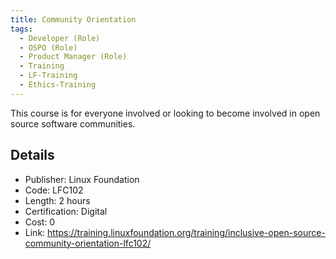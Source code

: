 ```yaml
---
title: Community Orientation
tags: 
  - Developer (Role)
  - OSPO (Role)
  - Product Manager (Role)
  - Training
  - LF-Training
  - Ethics-Training
---
```


This course is for everyone involved or looking to become involved in open source software communities.

## Details

- Publisher: Linux Foundation
- Code: LFC102
- Length: 2 hours
- Certification: Digital
- Cost: 0
- Link: https://training.linuxfoundation.org/training/inclusive-open-source-community-orientation-lfc102/
